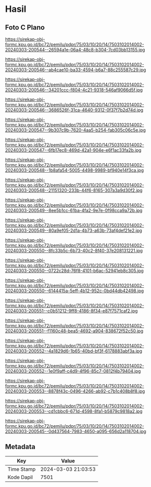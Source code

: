 # Hasil

## Foto C Plano

https://sirekap-obj-formc.kpu.go.id/bc72/pemilu/pdpr/75/03/10/20/14/7503102014002-20240303-200544--26594a1e-06a4-48c8-b304-7cd03bb13155.jpg

https://sirekap-obj-formc.kpu.go.id/bc72/pemilu/pdpr/75/03/10/20/14/7503102014002-20240303-200546--ab4cae10-ba33-4594-b6a7-88c255587c29.jpg

https://sirekap-obj-formc.kpu.go.id/bc72/pemilu/pdpr/75/03/10/20/14/7503102014002-20240303-200546--34201ccc-f804-4c21-9318-546af9066d5f.jpg

https://sirekap-obj-formc.kpu.go.id/bc72/pemilu/pdpr/75/03/10/20/14/7503102014002-20240303-200546--3686526f-31ca-4640-9312-0f37f7b2d74d.jpg

https://sirekap-obj-formc.kpu.go.id/bc72/pemilu/pdpr/75/03/10/20/14/7503102014002-20240303-200547--9b307c9b-7620-4aa5-b254-fab305c06c5e.jpg

https://sirekap-obj-formc.kpu.go.id/bc72/pemilu/pdpr/75/03/10/20/14/7503102014002-20240303-200547--6fb17ec8-469d-42a1-904e-e6f1ac33fa2b.jpg

https://sirekap-obj-formc.kpu.go.id/bc72/pemilu/pdpr/75/03/10/20/14/7503102014002-20240303-200548--1b8afa54-5005-4498-9989-bf940e14f3ca.jpg

https://sirekap-obj-formc.kpu.go.id/bc72/pemilu/pdpr/75/03/10/20/14/7503102014002-20240303-200548--21151320-233b-44f6-8165-307a3a9d30f2.jpg

https://sirekap-obj-formc.kpu.go.id/bc72/pemilu/pdpr/75/03/10/20/14/7503102014002-20240303-200549--8ee5b1cc-61ba-4fa2-9e7e-0f98cca9a72b.jpg

https://sirekap-obj-formc.kpu.go.id/bc72/pemilu/pdpr/75/03/10/20/14/7503102014002-20240303-200549--80a9ef05-2d1a-4b73-a63b-73af4def21e2.jpg

https://sirekap-obj-formc.kpu.go.id/bc72/pemilu/pdpr/75/03/10/20/14/7503102014002-20240303-200550--8fc33b5c-6b73-40c2-8f40-37e208131221.jpg

https://sirekap-obj-formc.kpu.go.id/bc72/pemilu/pdpr/75/03/10/20/14/7503102014002-20240303-200550--0722c28d-76f8-4101-b6ac-52941eb8c305.jpg

https://sirekap-obj-formc.kpu.go.id/bc72/pemilu/pdpr/75/03/10/20/14/7503102014002-20240303-200550--6144415a-5eff-4b12-952c-0bd44db42498.jpg

https://sirekap-obj-formc.kpu.go.id/bc72/pemilu/pdpr/75/03/10/20/14/7503102014002-20240303-200551--c0b51212-9ff8-4186-8f34-e87f7571caf2.jpg

https://sirekap-obj-formc.kpu.go.id/bc72/pemilu/pdpr/75/03/10/20/14/7503102014002-20240303-200551--f1160c48-bea5-4692-a904-838672f52c50.jpg

https://sirekap-obj-formc.kpu.go.id/bc72/pemilu/pdpr/75/03/10/20/14/7503102014002-20240303-200552--4a1829d6-1b65-40bd-bf3f-6178883abf3a.jpg

https://sirekap-obj-formc.kpu.go.id/bc72/pemilu/pdpr/75/03/10/20/14/7503102014002-20240303-200552--1e0f9aff-c4d9-4f96-85c7-0812f4b79404.jpg

https://sirekap-obj-formc.kpu.go.id/bc72/pemilu/pdpr/75/03/10/20/14/7503102014002-20240303-200553--8878f43c-0496-4266-ab92-c7b1c408b8f8.jpg

https://sirekap-obj-formc.kpu.go.id/bc72/pemilu/pdpr/75/03/10/20/14/7503102014002-20240303-200553--cd1cbbc6-671d-4598-8fa1-b5879c9818a2.jpg

https://sirekap-obj-formc.kpu.go.id/bc72/pemilu/pdpr/75/03/10/20/14/7503102014002-20240303-200545--0d437564-7983-4650-a095-656d2a118704.jpg


## Metadata

| Key        | Value               |
| ---------- | ------------------- |
| Time Stamp | 2024-03-03 21:03:53 |
| Kode Dapil | 7501                |



